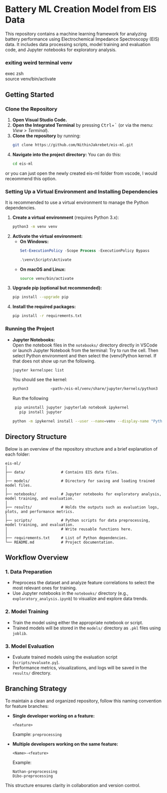 # Battery ML Creation Model from EIS Data

This repository contains a machine learning framework for analyzing battery performance using Electrochemical Impedance Spectroscopy (EIS) data. It includes data processing scripts, model training and evaluation code, and Jupyter notebooks for exploratory analysis.

### exiting weird terminal venv
exec zsh    
source venv/bin/activate            

## Getting Started

### Clone the Repository

1. **Open Visual Studio Code.**
2. **Open the Integrated Terminal** by pressing <kbd>Ctrl</kbd>+<kbd>`</kbd> (or via the menu: *View > Terminal*).
3. **Clone the repository** by running:
   ```bash
   git clone https://github.com/NithinJakrebet/eis-ml.git
   ```
4. **Navigate into the project directory:**
You can do this:
   ```bash
   cd eis-ml
   ```
or you can just open the newly created eis-ml folder from vscode, I would receommend this option.

### Setting Up a Virtual Environment and Installing Dependencies

It is recommended to use a virtual environment to manage the Python dependencies.

1. **Create a virtual environment** (requires Python 3.x):
   ```bash
   python3 -m venv venv
   ```
2. **Activate the virtual environment:**
   - **On Windows:**
     ```powershell
     Set-ExecutionPolicy -Scope Process -ExecutionPolicy Bypass

     .\venv\Scripts\Activate
     ```
   - **On macOS and Linux:**
     ```bash
     source venv/bin/activate
     ```
3. **Upgrade pip (optional but recommended):**
   ```bash
   pip install --upgrade pip
   ```
4. **Install the required packages:**
   ```bash
   pip install -r requirements.txt
   ```

### Running the Project

- **Jupyter Notebooks:**  
  Open the notebook files in the `notebooks/` directory directly in VSCode or launch Jupyter Notebook from the terminal:
  Try to run the cell. Then select Python environment and then select the (venv)Python kernel.
  If that does not show up run the following.
  
  ```bash
  jupyter kernelspec list
  ```

   You should see the kernel:
  
    ```bash
   python3          <path>/eis-ml/venv/share/jupyter/kernels/python3
   ```
    Run the following
    ```bash
     pip uninstall jupyter jupyterlab notebook ipykernel
       pip install jupyter
    ```
   ```bash
   python -m ipykernel install --user --name=venv --display-name "Python (venv)"
    ```   

## Directory Structure

Below is an overview of the repository structure and a brief explanation of each folder:

```
eis-ml/
│
├── data/                # Contains EIS data files.
│
├── models/              # Directory for saving and loading trained model files.
│
├── notebooks/           # Jupyter notebooks for exploratory analysis, model training, and evaluation.
│
├── results/             # Holds the outputs such as evaluation logs, plots, and performance metrics.
│
├── scripts/             # Python scripts for data preprocessing, model training, and evaluation.
│                        # Write reusable functions here.
│
├── requirements.txt     # List of Python dependencies.
└── README.md            # Project documentation.
```

## Workflow Overview

### **1. Data Preparation**
- Preprocess the dataset and analyze feature correlations to select the most relevant ones for training.
- Use Jupyter notebooks in the `notebooks/` directory (e.g., `exploratory_analysis.ipynb`) to visualize and explore data trends.

### **2. Model Training**
- Train the model using either the appropriate notebook or script.
- Trained models will be stored in the `models/` directory as `.pkl` files using `joblib`.

### **3. Model Evaluation**
- Evaluate trained models using the evaluation script (`scripts/evaluate.py`).
- Performance metrics, visualizations, and logs will be saved in the `results/` directory.


## Branching Strategy

To maintain a clean and organized repository, follow this naming convention for feature branches:

- **Single developer working on a feature:**  
  ```
  <feature>
  ```
  Example: `preprocessing`

- **Multiple developers working on the same feature:**  
  ```
  <Name>-<feature>
  ```
  Example:  
  ```
  Nathan-preprocessing
  Dibo-preprocessing
  ```

This structure ensures clarity in collaboration and version control.  
